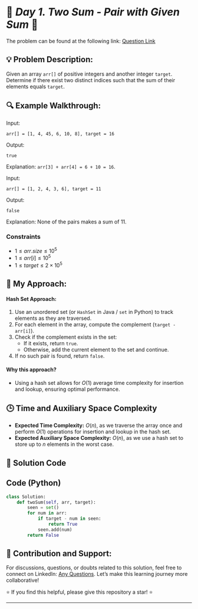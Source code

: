 

# 🚀 _Day 1. Two Sum - Pair with Given Sum_ 🧠

The problem can be found at the following link: [Question Link](https://www.geeksforgeeks.org/batch/gfg-160-problems/track/hashing-gfg-160/problem/key-pair5616)

## 💡 **Problem Description:**

Given an array `arr[]` of positive integers and another integer `target`. Determine if there exist two distinct indices such that the sum of their elements equals `target`.

## 🔍 **Example Walkthrough:**

Input:

```
arr[] = [1, 4, 45, 6, 10, 8], target = 16
```

Output:

```
true
```

Explanation: `arr[3] + arr[4] = 6 + 10 = 16`.

Input:

```
arr[] = [1, 2, 4, 3, 6], target = 11
```

Output:

```
false
```

Explanation: None of the pairs makes a sum of 11.

### Constraints

- $1 \leq arr.size \leq 10^5$
- $1 \leq arr[i] \leq 10^5$
- $1 \leq target \leq 2 \times 10^5$

## 🎯 **My Approach:**

#### Hash Set Approach:

1. Use an unordered set (or `HashSet` in Java / `set` in Python) to track elements as they are traversed.
2. For each element in the array, compute the complement (`target - arr[i]`).
3. Check if the complement exists in the set:
   - If it exists, return `true`.
   - Otherwise, add the current element to the set and continue.
4. If no such pair is found, return `false`.

#### Why this approach?

- Using a hash set allows for $O(1)$ average time complexity for insertion and lookup, ensuring optimal performance.

## 🕒 **Time and Auxiliary Space Complexity**

- **Expected Time Complexity:** $O(n)$, as we traverse the array once and perform $O(1)$ operations for insertion and lookup in the hash set.
- **Expected Auxiliary Space Complexity:** $O(n)$, as we use a hash set to store up to $n$ elements in the worst case.

## 📝 **Solution Code**

## Code (Python)

```python
class Solution:
    def twoSum(self, arr, target):
        seen = set()
        for num in arr:
            if target - num in seen:
                return True
            seen.add(num)
        return False
```

## 🎯 **Contribution and Support:**

For discussions, questions, or doubts related to this solution, feel free to connect on LinkedIn: [Any Questions](https://www.linkedin.com/in/patel-hetkumar-sandipbhai-8b110525a/). Let’s make this learning journey more collaborative!

⭐ If you find this helpful, please give this repository a star! ⭐

---
